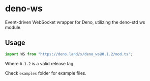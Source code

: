 # deno-ws

Event-driven WebSocket wrapper for Deno, utilizing the deno-std ws module.

## Usage

```ts
import WS from "https://deno.land/x/deno_ws@0.1.2/mod.ts";
```

Where `0.1.2` is a valid release tag.

Check `examples` folder for example files.
